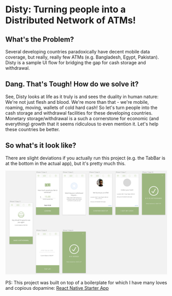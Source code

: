 # Disty: Turning people into a Distributed Network of ATMs!

## What's the Problem?
Several developing countries paradoxically have decent mobile data coverage, but really, really few ATMs (e.g. Bangladesh, Egypt, Pakistan). Disty is a sample UI flow for bridging the gap for cash storage and withdrawal.

## Dang. That's Tough! How do we solve it?
See, Disty looks at life as it truly is and sees the duality in human nature: We're not just flesh and blood. We're more than that - we're mobile, roaming, moving, wallets of cold hard cash! So let's turn people into the cash storage and withdrawal facilities for these developing countries. Monetary storage/withdrawal is a such a cornerstone for economic (and everything) growth that it seems ridiculous to even mention it. Let's help these countries be better.

## So what's it look like?
There are slight deviations if you actually run this project (e.g. the TabBar is at the bottom in the actual app), but it's pretty much this.

![design](/readme_images/design.png)


PS: This project was built on top of a boilerplate for which I have many loves and copious dopamine: [React Native Starter App](https://github.com/mcnamee/react-native-starter-app)

